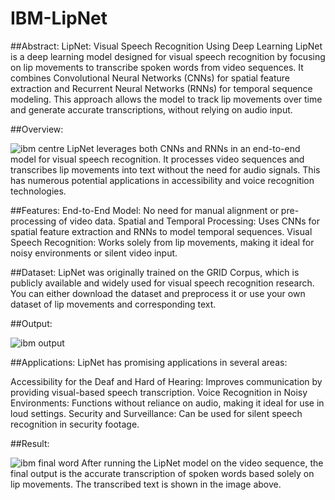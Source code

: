 # IBM-LipNet
##Abstract:
LipNet: Visual Speech Recognition Using Deep Learning
LipNet is a deep learning model designed for visual speech recognition by focusing on lip movements to transcribe spoken words from video sequences. It combines Convolutional Neural Networks (CNNs) for spatial feature extraction and Recurrent Neural Networks (RNNs) for temporal sequence modeling. This approach allows the model to track lip movements over time and generate accurate transcriptions, without relying on audio input.

##Overview:

![ibm centre](https://github.com/user-attachments/assets/0127ef12-d537-4e68-ac4a-681a11485a4b)
LipNet leverages both CNNs and RNNs in an end-to-end model for visual speech recognition. It processes video sequences and transcribes lip movements into text without the need for audio signals. This has numerous potential applications in accessibility and voice recognition technologies.

##Features:
End-to-End Model: No need for manual alignment or pre-processing of video data.
Spatial and Temporal Processing: Uses CNNs for spatial feature extraction and RNNs to model temporal sequences.
Visual Speech Recognition: Works solely from lip movements, making it ideal for noisy environments or silent video input.

##Dataset:
LipNet was originally trained on the GRID Corpus, which is publicly available and widely used for visual speech recognition research. You can either download the dataset and preprocess it or use your own dataset of lip movements and corresponding text.

##Output:

![ibm output](https://github.com/user-attachments/assets/f2eccb8a-73f0-4dda-82f2-67065a724b72)

##Applications:
LipNet has promising applications in several areas:

Accessibility for the Deaf and Hard of Hearing: Improves communication by providing visual-based speech transcription.
Voice Recognition in Noisy Environments: Functions without reliance on audio, making it ideal for use in loud settings.
Security and Surveillance: Can be used for silent speech recognition in security footage.

##Result:

![ibm final word](https://github.com/user-attachments/assets/88fcc394-63bd-4af9-a7bf-c0f8f9756a5c)
After running the LipNet model on the video sequence, the final output is the accurate transcription of spoken words based solely on lip movements. The transcribed text is shown in the image above.

